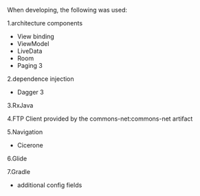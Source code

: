 When developing, the following was used:

1.architecture components
- View binding
- ViewModel
- LiveData
- Room
- Paging 3

2.dependence injection
- Dagger 3

3.RxJava

4.FTP Client provided by the commons-net:commons-net artifact

5.Navigation
- Cicerone

6.Glide

7.Gradle
- additional config fields